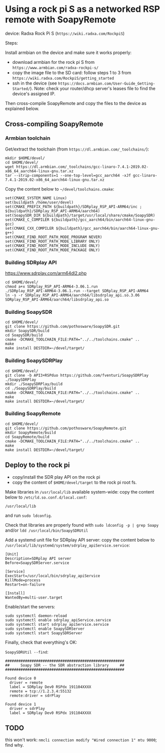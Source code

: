 # Using a rock pi S as a networked RSP remote with SoapyRemote

device: Radxa Rock Pi S (`https://wiki.radxa.com/RockpiS`)

Steps:

Install armbian on the device and make sure it works properly:

- download armbian for the rock pi S from `https://www.armbian.com/radxa-rockpi-s/`
- copy the image file to the SD card: follow steps 1 to 3 from `https://wiki.radxa.com/RockpiS/getting_started`
- ssh in the device (see `https://docs.armbian.com/User-Guide_Getting-Started/`). Note: check your router/dhcp server's leases file to find the device's assigned IP.

Then cross-compile SoapyRemote and copy the files to the device as explained below.

## Cross-compiling SoapyRemote 

### Armbian toolchain

Get/extract the toolchain (from `https://dl.armbian.com/_toolchains/`):

```
mkdir $HOME/devel/
cd $HOME/devel/
wget https://dl.armbian.com/_toolchains/gcc-linaro-7.4.1-2019.02-x86_64_aarch64-linux-gnu.tar.xz
tar --strip-components=1 --one-top-level=gcc_aarch64 -xJf gcc-linaro-7.4.1-2019.02-x86_64_aarch64-linux-gnu.tar.xz
```

Copy the content below to `~/devel/toolchains.cmake`:

```
set(CMAKE_SYSTEM_NAME Linux)
set(buildpath /home/user/devel)
set(CMAKE_PREFIX_PATH ${buildpath}/SDRplay_RSP_API-ARM64/inc ; ${buildpath}/SDRplay_RSP_API-ARM64/aarch64)
set(SoapySDR_DIR ${buildpath}/target/usr/local/share/cmake/SoapySDR)
set(CMAKE_C_COMPILER ${buildpath}/gcc_aarch64/bin/aarch64-linux-gnu-gcc)
set(CMAKE_CXX_COMPILER ${buildpath}/gcc_aarch64/bin/aarch64-linux-gnu-g++)
set(CMAKE_FIND_ROOT_PATH_MODE_PROGRAM NEVER)
set(CMAKE_FIND_ROOT_PATH_MODE_LIBRARY ONLY)
set(CMAKE_FIND_ROOT_PATH_MODE_INCLUDE ONLY)
set(CMAKE_FIND_ROOT_PATH_MODE_PACKAGE ONLY)
```

### Building SDRplay API

https://www.sdrplay.com/arm64dl2.php

```
cd $HOME/devel/
chmod a+x SDRplay_RSP_API-ARM64-3.06.1.run
./SDRplay_RSP_API-ARM64-3.06.1.run --target SDRplay_RSP_API-ARM64
ln -s -r SDRplay_RSP_API-ARM64/aarch64/libsdrplay_api.so.3.06 SDRplay_RSP_API-ARM64/aarch64/libsdrplay_api.so
```


### Building SoapySDR

```
cd $HOME/devel/
git clone https://github.com/pothosware/SoapySDR.git
mkdir SoapySDR/build
cd SoapySDR/build
cmake -DCMAKE_TOOLCHAIN_FILE:PATH="../../toolchains.cmake" ..
make
make install DESTDIR=~/devel/target/
```


### Building SoapySDRPlay

```
cd $HOME/devel/
git clone -b API3+RSPduo https://github.com/fventuri/SoapySDRPlay ./SoapySDRPlay
mkdir ./SoapySDRPlay/build
cd ./SoapySDRPlay/build
cmake -DCMAKE_TOOLCHAIN_FILE:PATH="../../toolchains.cmake" ..
make
make install DESTDIR=~/devel/target/
```

### Building SoapyRemote

```
cd $HOME/devel/
git clone https://github.com/pothosware/SoapyRemote.git
mkdir SoapyRemote/build
cd SoapyRemote/build
cmake -DCMAKE_TOOLCHAIN_FILE:PATH="../../toolchains.cmake" ..
make
make install DESTDIR=~/devel/target/
```

## Deploy to the rock pi

- copy/install the SDR play API on the rock pi
- copy the content of `$HOME/devel/target` to the rock pi root fs.

Make libraries in `/usr/local/lib` available system-wide: copy the content below to `/etc/ld.so.conf.d/local.conf`:

```
/usr/local/lib
```

and run `sudo ldconfig`.

Check that libraries are properly found with `sudo ldconfig -p | grep Soapy` and/or `ldd /usr/local/bin/SoapySDRUtil`

Add a systemd unit file for SDRplay API server: copy the content below to `/usr/local/lib/systemd/system/sdrplay_apiService.service`:

```
[Unit]
Description=SDRplay API server
Before=SoapySDRServer.service

[Service]
ExecStart=/usr/local/bin/sdrplay_apiService
KillMode=process
Restart=on-failure

[Install]
WantedBy=multi-user.target
```

Enable/start the servers:

```
sudo systemctl daemon-reload
sudo systemctl enable sdrplay_apiService.service
sudo systemctl start sdrplay_apiService.service
sudo systemctl enable SoapySDRServer
sudo systemctl start SoapySDRServer
```


Finally, check that everything's OK:

`SoapySDRUtil --find`:

```
######################################################
##     Soapy SDR -- the SDR abstraction library     ##
######################################################

Found device 0
  driver = remote
  label = SDRplay Dev0 RSPdx 191104XXXX
  remote = tcp://1.2.3.4:55132
  remote:driver = sdrPlay

Found device 1
  driver = sdrPlay
  label = SDRplay Dev0 RSPdx 191104XXXX
```

## TODO

this won't work: `nmcli connection modify "Wired connection 1" mtu 9000`; find why.
